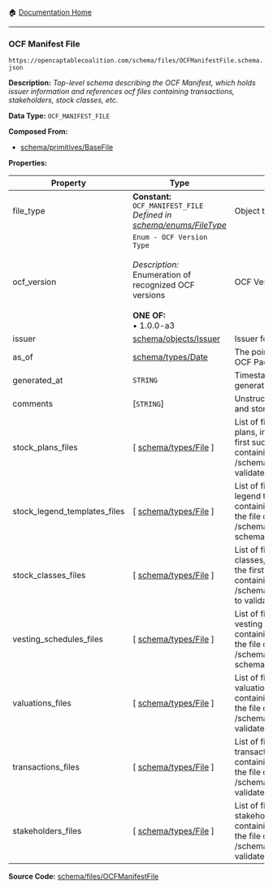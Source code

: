 :house: [Documentation Home](/README.md)

---

### OCF Manifest File

`https://opencaptablecoalition.com/schema/files/OCFManifestFile.schema.json`

**Description:** _Top-level schema describing the OCF Manifest, which holds issuer information and references ocf files containing transactions, stakeholders, stock classes, etc._

**Data Type:** `OCF_MANIFEST_FILE`

**Composed From:**

- [schema/primitives/BaseFile](/docs/schema/primitives/BaseFile.md)

**Properties:**

| Property                     | Type                                                                                                                               | Description                                                                                                                                                                                                                                              | Required   |
| ---------------------------- | ---------------------------------------------------------------------------------------------------------------------------------- | -------------------------------------------------------------------------------------------------------------------------------------------------------------------------------------------------------------------------------------------------------- | ---------- |
| file_type                    | **Constant:** `OCF_MANIFEST_FILE`</br>_Defined in [schema/enums/FileType](/docs/schema/enums/FileType.md)_                         | Object type field                                                                                                                                                                                                                                        | `REQUIRED` |
| ocf_version                  | `Enum - OCF Version Type`</br></br>_Description:_ Enumeration of recognized OCF versions</br></br>**ONE OF:** </br>&bull; 1.0.0-a3 | OCF Version Identifier                                                                                                                                                                                                                                   | `REQUIRED` |
| issuer                       | [schema/objects/Issuer](/docs/schema/objects/Issuer.md)                                                                            | Issuer for the cap table                                                                                                                                                                                                                                 | `REQUIRED` |
| as_of                        | [schema/types/Date](/docs/schema/types/Date.md)                                                                                    | The point-in-time represented by this OCF Package                                                                                                                                                                                                        | `REQUIRED` |
| generated_at                 | `STRING`                                                                                                                           | Timestamp of when the package was generated                                                                                                                                                                                                              | `REQUIRED` |
| comments                     | [`STRING`]                                                                                                                         | Unstructured text comments related to and stored for the cap table                                                                                                                                                                                       | -          |
| stock_plans_files            | [ [schema/types/File](/docs/schema/types/File.md) ]                                                                                | List of files containing lists of issuer stock plans, indexed from the file containing the first such object created to the file containing the last (See separate /schema/files/stock_plans_file schema to validate loaded files)                       | `REQUIRED` |
| stock_legend_templates_files | [ [schema/types/File](/docs/schema/types/File.md) ]                                                                                | List of files containing lists of issuer stock legend templates, indexed from the file containing the first such object created to the file containing the last (See separate /schema/files/stock_legend_templates_file schema to validate loaded files) | `REQUIRED` |
| stock_classes_files          | [ [schema/types/File](/docs/schema/types/File.md) ]                                                                                | List of files containing lists of issuer stock classes, indexed from the file containing the first such object created to the file containing the last (See separate /schema/files/stock_classes_file schema to validate loaded files)                   | `REQUIRED` |
| vesting_schedules_files      | [ [schema/types/File](/docs/schema/types/File.md) ]                                                                                | List of files containing lists of issuer vesting schedules, indexed from the file containing the first such object created to the file containing the last (See separate /schema/files/vesting_schedules_file schema to validate loaded files)           | `REQUIRED` |
| valuations_files             | [ [schema/types/File](/docs/schema/types/File.md) ]                                                                                | List of files containing lists of issuer valuations, indexed from the file containing the first such object created to the file containing the last (See separate /schema/files/valuations_file schema to validate loaded files)                         | `REQUIRED` |
| transactions_files           | [ [schema/types/File](/docs/schema/types/File.md) ]                                                                                | List of files containing lists of issuer transactions, indexed from the file containing the first such object created to the file containing the last (See separate /schema/files/transactions_file schema to validate loaded files)                     | `REQUIRED` |
| stakeholders_files           | [ [schema/types/File](/docs/schema/types/File.md) ]                                                                                | List of files containing lists of issuer stakeholders, indexed from the file containing the first such object created to the file containing the last (See separate /schema/files/stakeholders_file schema to validate loaded files)                     | `REQUIRED` |

**Source Code:** [schema/files/OCFManifestFile](/schema/files/OCFManifestFile.schema.json)

